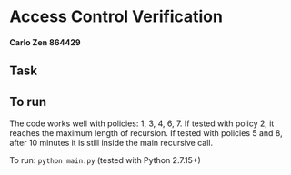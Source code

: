 # Access Control Verification

#### Carlo Zen 864429

## Task




## To run
The code works well with policies: 1, 3, 4, 6, 7.
If tested with policy 2, it reaches the maximum length of recursion.
If tested with policies 5 and 8, after 10 minutes it is still inside the main recursive call.  

To run: `python main.py` (tested with Python 2.7.15+)
